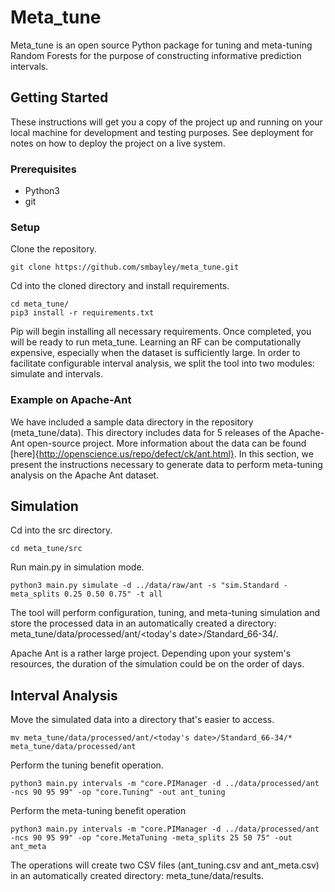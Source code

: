 # Meta_tune

Meta_tune is an open source Python package for tuning and meta-tuning Random Forests for the purpose of constructing informative prediction intervals.

## Getting Started

These instructions will get you a copy of the project up and running on your local machine for development and testing purposes. See deployment for notes on how to deploy the project on a live system.

### Prerequisites

* Python3
* git


### Setup

Clone the repository.

```
git clone https://github.com/smbayley/meta_tune.git
```

Cd into the cloned directory and install requirements.

```
cd meta_tune/
pip3 install -r requirements.txt
```

Pip will begin installing all necessary requirements. Once completed, you will be ready to run meta_tune. Learning an RF can be computationally expensive, especially when the dataset is sufficiently large. In order to facilitate configurable interval analysis, we split the tool into two modules: simulate and intervals.  

### Example on Apache-Ant
We have included a sample data directory in the repository (meta_tune/data). This directory includes data for 5 releases of the Apache-Ant open-source project. More information about the data can be found [here]{http://openscience.us/repo/defect/ck/ant.html}. In this section, we present the instructions necessary to generate data to perform meta-tuning analysis on the Apache Ant dataset.

## Simulation
Cd into the src directory.

```
cd meta_tune/src
```

Run main.py in simulation mode.

```
python3 main.py simulate -d ../data/raw/ant -s "sim.Standard -meta_splits 0.25 0.50 0.75" -t all
```
The tool will perform configuration, tuning, and meta-tuning simulation and store the processed data in an automatically created a directory: meta_tune/data/processed/ant/<today's date>/Standard_66-34/. 

Apache Ant is a rather large project. Depending upon your system's resources, the duration of the simulation could be on the order of days. 

## Interval Analysis
Move the simulated data into a directory that's easier to access.

```
mv meta_tune/data/processed/ant/<today's date>/Standard_66-34/* meta_tune/data/processed/ant
```

Perform the tuning benefit operation.

```
python3 main.py intervals -m "core.PIManager -d ../data/processed/ant -ncs 90 95 99" -op "core.Tuning" -out ant_tuning
```

Perform the meta-tuning benefit operation

```
python3 main.py intervals -m "core.PIManager -d ../data/processed/ant -ncs 90 95 99" -op "core.MetaTuning -meta_splits 25 50 75" -out ant_meta
```

The operations will create two CSV files (ant_tuning.csv and ant_meta.csv) in an automatically created directory: meta_tune/data/results.
